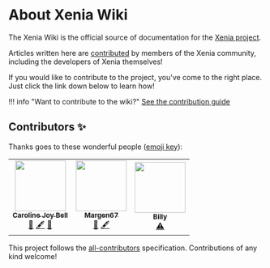# About Xenia Wiki

The Xenia Wiki is the official source of documentation for the [Xenia project](https://github.com/xenia-project).

Articles written here are [contributed](https://github.com/xenia-project/wiki/contributors) by members of the Xenia
community, including the developers of Xenia themselves!

If you would like to contribute to the project, you've come to the right place. Just click the link down below to learn how!

<!--- TODO(halotroop2288) --->

!!! info "Want to contribute to the wiki?"
    [See the contribution guide](contributing)

## Contributors ✨

Thanks goes to these wonderful people ([emoji key](https://allcontributors.org/docs/en/emoji-key)):

<!-- ALL-CONTRIBUTORS-LIST:START - Do not remove or modify this section -->
<!-- prettier-ignore-start -->
<!-- markdownlint-disable -->
<table>
  <tr>
    <td align="center"><a href="http://halotroop.com"><img src="https://avatars.githubusercontent.com/u/30361266?v=4?s=100" width="100px;" alt=""/><br /><sub><b>Caroline Joy Bell</b></sub></a><br /><a href="https://github.com/halotroop2288/xenia-wiki-temp/commits?author=halotroop2288" title="Documentation">📖</a> <a href="#content-halotroop2288" title="Content">🖋</a> <a href="#design-halotroop2288" title="Design">🎨</a></td>
    <td align="center"><a href="https://github.com/Margen67"><img src="https://avatars.githubusercontent.com/u/3462541?v=4?s=100" width="100px;" alt=""/><br /><sub><b>Margen67</b></sub></a><br /><a href="https://github.com/halotroop2288/xenia-wiki-temp/commits?author=Margen67" title="Documentation">📖</a> <a href="#content-Margen67" title="Content">🖋</a></td>
    <td align="center"><a href="https://github.com/BillieBlueberry"><img src="https://avatars.githubusercontent.com/u/45376047?v=4?s=100" width="100px;" alt=""/><br /><sub><b>Billy</b></sub></a><br /><a href="https://github.com/halotroop2288/xenia-wiki-temp/commits?author=BillieBlueberry" title="Tests">⚠️</a></td>
  </tr>
</table>

<!-- markdownlint-restore -->
<!-- prettier-ignore-end -->

<!-- ALL-CONTRIBUTORS-LIST:END -->

This project follows the [all-contributors](https://github.com/all-contributors/all-contributors) specification. Contributions of any kind welcome!
